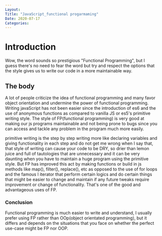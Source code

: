 ```yaml
---
Layout:
Title: "JavaScript_functional progarmaming"
Date: 2020-07-17
Categories:
---
```

# Introduction

Wow, the word sounds so prestigious "Functional Programming", but I guess there's no need to fear the word but try and respect the options that the style gives us to write our code in a more maintainable way.
## The body

A lot of people criticize the idea of functional programming and many favor object orientation and undermine the power of functional programming. Writing javaScript has not been easier since the introduction of es6 and the use of anonymous functions as compared to vanilla JS or es5's primitive writing style. The style of FP(functional programming) is very good at making our js programs maintainable and not being prone to bugs since you can access and tackle any problem in the program much more easily.

primitive writing is the step by step writing more like declaring variables and giving functionality in each step and do not get me wrong when I say that, that style of writing can cause your code to be DRY, so drier than lemon juice and full of tautologies that are unnecessary and it can be very daunting when you have to maintain a huge program using the primitive style. But FP has improved this act by making functions or build in js methods like map(), filter(), replace(), etc as opposed to the use of for loops and the famous I iterator that perform certain logics and do certain things that might be easier to change and maintain if any future tweaks require improvement or change of functionality. That's one of the good and advantageous uses of FP. 
### Conclusion

Functional programming is much easier to write and understand, I usually prefer using FP rather than OOp(object orientated programming), but it differs and depends on the situations that you face on whether the perfect use-case might be FP nor OOP.   